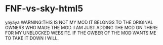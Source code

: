 # FNF-vs-sky-html5
yayaya
WARNING:THIS IS NOT MY MOD IT BELONGS TO THE ORIGINAL OWNERS WHO MADE THE MOD. I AM JUST ADDING THE MOD ON THERE FOR MY UNBLOCKED WEBSITE. 
IF THE OWBER OF THE MOD WANTS ME TO TAKE IT DOWN I WILL. 

